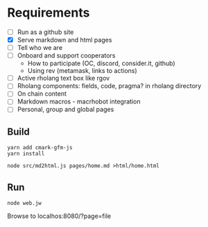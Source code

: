 # Requirements
- [ ] Run as a github site
- [x] Serve markdown and html pages
- [ ] Tell who we are
- [ ] Onboard and support cooperators
    - How to participate (OC, discord, consider.it, github)
    - Using rev (metamask, links to actions)
- [ ] Active rholang text box like rgov
- [ ] Rholang components: fields, code, pragma? in rholang directory
- [ ] On chain content
- [ ] Markdown macros - macrhobot integration
- [ ] Personal, group and global pages

## Build
```
yarn add cmark-gfm-js
yarn install

node src/md2html.js pages/home.md >html/home.html
```
## Run
```
node web.jw
```
Browse to localhos:8080/?page=file
